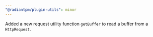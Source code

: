 ```yaml
---
"@radiantpm/plugin-utils": minor
---
```


Added a new request utility function `getBuffer` to read a buffer from a `HttpRequest`.
